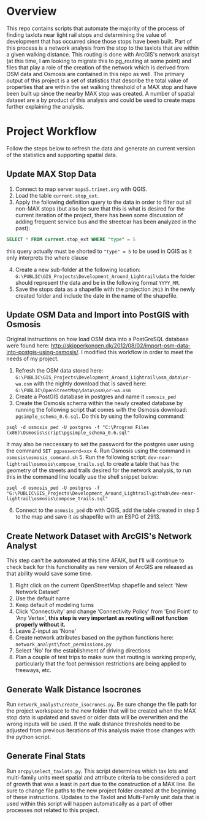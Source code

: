 # Overview

This repo contains scripts that automate the majority of the process of finding taxlots near light rail stops and determining the value of development that has occurred since those stops have been built.  Part of this process is a network analysis from the stop to the taxlots that are within a given walking distance.  This routing is done with ArcGIS's network analsyt (at this time, I am looking to migrate this to pg_routing at some point) and files that play a role of the creation of the network which is derived from OSM data and Osmosis are contained in this repo as well.  The primary output of this project is a set of statistics that describe the total value of properties that are within the set walking threshold of a MAX stop and have been built up since the nearby MAX stop was created.  A number of spatial dataset are a by product of this analysis and could be used to create maps further explaining the analysis.

# Project Workflow

Follow the steps below to refresh the data and generate an current version of the statistics and supporting spatial data.

## Update MAX Stop Data

1. Connect to map server `maps5.trimet.org` with QGIS.
2. Load the table `current.stop_ext`.
3. Apply the following definition query to the data in order to filter out all non-MAX stops (but also be sure that this is what is desired for the current iteration of the project, there has been some discussion of adding frequent service bus and the streetcar has been analyzed in the past):

```sql
SELECT * FROM current.stop_ext WHERE "type" = 5
```

this query actually must be shorted to `"type" = 5` to be used in QGIS as it only interprets the where clause

4. Create a new sub-folder at the following location: `G:\PUBLIC\GIS_Projects\Development_Around_Lightrail\data` the folder should represent the data and be in the following format `YYYY_MM`.
5. Save the stops data as a shapefile with the projection `2913` in the newly created folder and include the date in the name of the shapefile.

## Update OSM Data and Import into PostGIS with Osmosis

Original instructions on how load OSM data into a PostGreSQL database were found here:
http://skipperkongen.dk/2012/08/02/import-osm-data-into-postgis-using-osmosis/.  I modified this workflow in order to meet the needs of my project.

1. Refresh the OSM data stored here: `G:\PUBLIC\GIS_Projects\Development_Around_Lightrail\osm_data\or-wa.osm` with the nightly download that is saved here: `G:\PUBLIC\OpenStreetMap\data\osm\or-wa.osm`
2. Create a PostGIS database in postgres and name it `osmosis_ped`
3. Create the Osmosis schema within the newly created database by running the following script that comes with the Osmosis download: `pgsimple_schema_0.6.sql`.  Do this by using the following command:

```
psql -d osmosis_ped -U postgres -f "C:\Program Files (x86)\Osmosis\script\pgsimple_schema_0.6.sql"
```

It may also be neccessary to set the password for the postgres user using the command `SET pgpassword=xxx`
4. Run Osmosis using the command in `osmosis\osmosis_command.sh`
5. Run the following script: `dev-near-lightrail\osmosis\compose_trails.sql` to create a table that has the geometry of the streets and trails desired for the network analysis, to run this in the command line locally use the shell snippet below:

```
psql -d osmosis_ped -U postgres -f "G:\PUBLIC\GIS_Projects\Development_Around_Lightrail\github\dev-near-lightrail\osmosis\compose_trails.sql"
```

6. Connect to the `osmosis_ped` db with QGIS, add the table created in step 5 to the map and save it as shapefile with an ESPG of 2913.

## Create Network Dataset with ArcGIS's Network Analyst

This step can't be automated at this time AFAIK, but I'll will continue to check back for this functionality as new version of ArcGIS are released as that ability would save some time.

1. Right click on the current OpenStreetMap shapefile and select 'New Network Dataset'
2. Use the default name
3. Keep default of modeling turns
4. Click 'Connectivity' and change 'Connectivity Policy' from 'End Point' to 'Any Vertex', **this step is very important as routing will not function properly without it.**
5. Leave Z-input as 'None'
6. Create network attributes based on the python functions here: `network_analyst\foot_permissions.py`
7.  Select 'No' for the establishment of driving directions
8.  Plan a couple of test trips to make sure that routing is working properly, particularly that the foot permisson restrictions are being applied to freeways, etc.

## Generate Walk Distance Isocrones

Run `network_analyst\create_isocrones.py`.  Be sure change the file path for the project workspace to the new folder that will be created when the MAX stop data is updated and saved or older data will be overwritten and the wrong inputs will be used.  If the walk distance thresholds need to be adjusted from previous iterations of this analysis make those changes with the python script.

## Generate Final Stats

Run `arcpy\select_taxlots.py`.  This script determines which tax lots and multi-family units meet spatial and attribute criteria to be considered a part of growth that was a least in part due to the construction of a MAX line.  Be sure to change file paths to the new project folder created at the beginning of these instructions.  Updates to the Taxlot and Multi-Family unit data that is used within this script will happen automatically as a part of other processes not related to this project.
